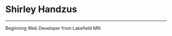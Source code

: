 <!DOCTYPE html>
<html lang="en" dir="ltr">

<head>
  <meta charset="utf-8">
  <title>Shirley Handzus - ReadMe File</title>
</head>

<body>
  <h1>Shirley Handzus</h1>
  <hr>
  <p>Beginning Web Developer from Lakefield MN</p>
</body>

</html>
